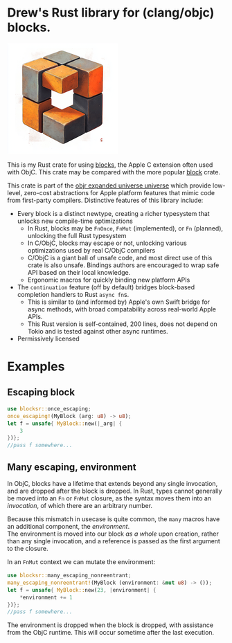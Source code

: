 # Drew's Rust library for (clang/objc) blocks.
![logo](art/logo.png)


This is my Rust crate for using [blocks](https://en.wikipedia.org/wiki/Blocks_(C_language_extension)), the Apple C extension
often used with ObjC.  This crate may be compared with the more popular [block](https://crates.io/crates/block) crate.

This crate is part of the [objr expanded universe universe](https://github.com/drewcrawford/objr#objr-expanded-universe) which provide low-level, zero-cost abstractions
for Apple platform features that mimic code from first-party compilers.  Distinctive features of this library include:

* Every block is a distinct newtype, creating a richer typesystem that unlocks new compile-time optimizations
    * In Rust, blocks may be `FnOnce`, `FnMut` (implemented), or `Fn` (planned), unlocking the full Rust typesystem
    * In C/ObjC, blocks may escape or not, unlocking various optimizations used by real C/ObjC compilers
    * C/ObjC is a giant ball of unsafe code, and most direct use of this crate is also unsafe.  Bindings authors are encouraged to wrap
      safe API based on their local knowledge.
    * Ergonomic macros for quickly binding new platform APIs
* The `continuation` feature (off by default) bridges block-based completion handlers to Rust `async fn`s.
    * This is similar to (and informed by) Apple's own Swift bridge for async methods, with broad compatability across
      real-world Apple APIs.
    * This Rust version is self-contained, 200 lines, does not depend on Tokio and is tested against other async runtimes.
* Permissively licensed

# Examples

## Escaping block

```rust
use blocksr::once_escaping;
once_escaping!(MyBlock (arg: u8) -> u8);
let f = unsafe{ MyBlock::new(|_arg| {
    3
})};
//pass f somewhere...
```

## Many escaping, environment

In ObjC, blocks have a lifetime that extends beyond any single invocation, and are dropped after the block is dropped.
In Rust, types cannot generally be moved into an `Fn` or `FnMut` closure, as the syntax moves them into an *invocation*,
of which there are an arbitrary number.

Because this mismatch in usecase is quite common, the `many` macros have an additional component, the *environment*.  
The environment is moved into our block *as a whole* upon creation, rather than any single invocation, and a reference is passed
as the first argument to the closure.

In an `FnMut` context we can mutate the environment:

```rust
use blocksr::many_escaping_nonreentrant;
many_escaping_nonreentrant!(MyBlock (environment: &mut u8) -> ());
let f = unsafe{ MyBlock::new(23, |environment| {
    *environment += 1
})};
//pass f somewhere...
```

The environment is dropped when the block is dropped, with assistance from the ObjC runtime.  This will occur
sometime after the last execution.
